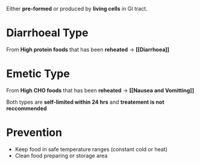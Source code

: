 Either **pre-formed** or produced by **living cells** in GI tract.

# Diarrhoeal Type
From **High protein foods** that has been **reheated** -> **[[Diarrhoea]]**

# Emetic Type
From **High CHO foods** that has been **reheated** -> **[[Nausea and Vomitting]]**

Both types are **self-limited within 24 hrs** and **treatement is not reccommended** 

# Prevention
- Keep food in safe temperature ranges (constant cold or heat)
- Clean food preparing or storage area